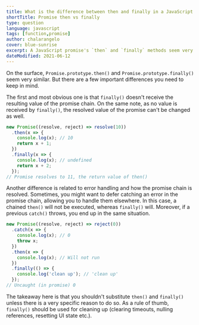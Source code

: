 ```yaml
---
title: What is the difference between then and finally in a JavaScript promise?
shortTitle: Promise then vs finally
type: question
language: javascript
tags: [function,promise]
author: chalarangelo
cover: blue-sunrise
excerpt: A JavaScript promise's `then` and `finally` methods seem very similar. But there are a few important differences you need to keep in mind.
dateModified: 2021-06-12
---
```


On the surface, `Promise.prototype.then()` and `Promise.prototype.finally()` seem very similar. But there are a few important differences you need to keep in mind.

The first and most obvious one is that `finally()` doesn't receive the resulting value of the promise chain. On the same note, as no value is received by `finally()`, the resolved value of the promise can't be changed as well.

```js
new Promise((resolve, reject) => resolve(10))
  .then(x => {
    console.log(x); // 10
    return x + 1;
  })
  .finally(x => {
    console.log(x); // undefined
    return x + 2;
  });
// Promise resolves to 11, the return value of then()
```

Another difference is related to error handling and how the promise chain is resolved. Sometimes, you might want to defer catching an error in the promise chain, allowing you to handle them elsewhere. In this case, a chained `then()` will not be executed, whereas `finally()` will. Moreover, if a previous `catch()` throws, you end up in the same situation.

```js
new Promise((resolve, reject) => reject(0))
  .catch(x => {
    console.log(x); // 0
    throw x;
  })
  .then(x => {
    console.log(x); // Will not run
  })
  .finally(() => {
    console.log('clean up'); // 'clean up'
  });
// Uncaught (in promise) 0
```

The takeaway here is that you shouldn't substitute `then()` and `finally()` unless there is a very specific reason to do so. As a rule of thumb, `finally()` should be used for cleaning up (clearing timeouts, nulling references, resetting UI state etc.).
